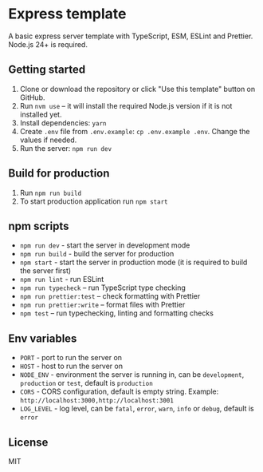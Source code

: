 # Express template

A basic express server template with TypeScript, ESM, ESLint and Prettier. Node.js 24+ is required.

## Getting started

1. Clone or download the repository or click "Use this template" button on GitHub.
2. Run `nvm use` – it will install the required Node.js version if it is not installed yet.
3. Install dependencies: `yarn`
4. Create `.env` file from `.env.example`: `cp .env.example .env`. Change the values if needed.
5. Run the server: `npm run dev`

## Build for production

1. Run `npm run build`
2. To start production application run `npm start`

## npm scripts

- `npm run dev` - start the server in development mode
- `npm run build` - build the server for production
- `npm start` - start the server in production mode (it is required to build the server first)
- `npm run lint` - run ESLint
- `npm run typecheck` – run TypeScript type checking
- `npm run prettier:test` – check formatting with Prettier
- `npm run prettier:write` – format files with Prettier
- `npm test` – run typechecking, linting and formatting checks

## Env variables

- `PORT` - port to run the server on
- `HOST` - host to run the server on
- `NODE_ENV` - environment the server is running in, can be `development`, `production` or `test`, default is `production`
- `CORS` - CORS configuration, default is empty string. Example: `http://localhost:3000,http://localhost:3001`
- `LOG_LEVEL` - log level, can be `fatal`, `error`, `warn`, `info` or `debug`, default is `error`

## License

MIT
